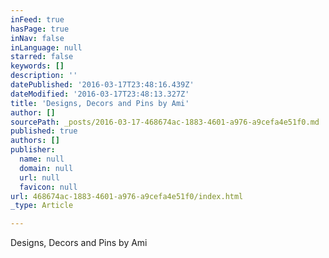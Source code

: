 ```yaml
---
inFeed: true
hasPage: true
inNav: false
inLanguage: null
starred: false
keywords: []
description: ''
datePublished: '2016-03-17T23:48:16.439Z'
dateModified: '2016-03-17T23:48:13.327Z'
title: 'Designs, Decors and Pins by Ami'
author: []
sourcePath: _posts/2016-03-17-468674ac-1883-4601-a976-a9cefa4e51f0.md
published: true
authors: []
publisher:
  name: null
  domain: null
  url: null
  favicon: null
url: 468674ac-1883-4601-a976-a9cefa4e51f0/index.html
_type: Article

---
```

Designs, Decors and Pins by Ami